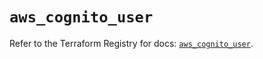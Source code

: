 # `aws_cognito_user`

Refer to the Terraform Registry for docs: [`aws_cognito_user`](https://registry.terraform.io/providers/hashicorp/aws/4.67.0/docs/resources/cognito_user).
